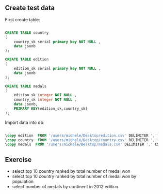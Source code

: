 
## Create test data

First create table:

```sql

CREATE TABLE country
(
    country_sk serial primary key NOT NULL ,
    data jsonb
);

CREATE TABLE edition
(
    edition_sk serial primary key NOT NULL ,
    data jsonb
);

CREATE TABLE medals
(
    edition_sk integer NOT NULL ,
    country_sk integer NOT NULL ,
    data jsonb,
    PRIMARY KEY(edition_sk,country_sk)
);

```

Import data into db:


```sql

\copy edition  FROM '/users/michele/Desktop/edition.csv' DELIMITER ',' CSV HEADER;
\copy country  FROM '/users/michele/Desktop/country.csv' DELIMITER ',' CSV HEADER;
\copy medals  FROM '/users/michele/Desktop/medals.csv' DELIMITER ',' CSV HEADER;
```

## Exercise

- select top 10 country ranked by total number of medal won
- select top 10 country ranked by total number of medal won by population
- select number of medals by continent in 2012 edition
